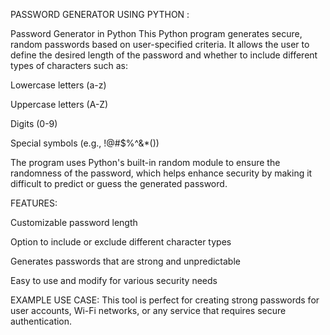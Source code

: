 PASSWORD GENERATOR USING PYTHON :

Password Generator in Python
This Python program generates secure, random passwords based on user-specified criteria. It allows the user to define the desired length of the password and whether to include different types of characters such as:

Lowercase letters (a-z)

Uppercase letters (A-Z)

Digits (0-9)

Special symbols (e.g., !@#$%^&*())

The program uses Python's built-in random module to ensure the randomness of the password, which helps enhance security by making it difficult to predict or guess the generated password.

FEATURES:

Customizable password length

Option to include or exclude different character types

Generates passwords that are strong and unpredictable

Easy to use and modify for various security needs

EXAMPLE USE CASE:
This tool is perfect for creating strong passwords for user accounts, Wi-Fi networks, or any service that requires secure authentication.
